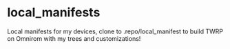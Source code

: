 # local_manifests
Local manifests for my devices, clone to .repo/local_manifest to build TWRP on Omnirom with my trees and customizations!


